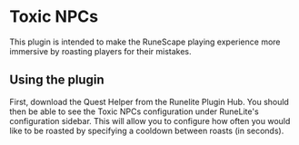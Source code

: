 # Toxic NPCs

This plugin is intended to make the RuneScape playing experience more immersive by roasting players for their mistakes.

## Using the plugin

First, download the Quest Helper from the Runelite Plugin Hub. You should then be able to see the Toxic NPCs configuration under RuneLite's configuration sidebar. This will allow you to configure how often you would like to be roasted by specifying a cooldown between roasts (in seconds).